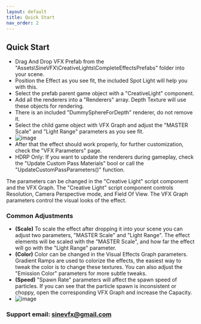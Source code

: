 ```yaml
---
layout: default
title: Quick Start
nav_order: 2
---
```


## Quick Start

* Drag And Drop VFX Prefab from the "Assets\SineVFX\CreativeLights\CompleteEffectsPrefabs" folder into your scene.
* Position the Effect as you see fit, the included Spot Light will help you with this.
* Select the prefab parent game object with a "CreativeLight" component.
* Add all the renderers into a "Renderers" array. Depth Texture will use these objects for rendering.
* There is an included "DummySphereForDepth" renderer, do not remove it.
* Select the child game object with VFX Graph and adjust the "MASTER Scale" and "Light Range" parameters as you see fit.
* ![image](https://github.com/SineVFX/CreativeLightsDoc/assets/37494885/d2cb805b-1738-4cb1-b1f2-74f5d42cda4d)
* After that the effect should work properly, for further customization, check the "VFX Parameters" page.
* HDRP Only: If you want to update the renderers during gameplay, check the "Update Custom Pass Materials" bool or call the "UpdateCustomPassParameters()" function.

The parameters can be changed in the "Creative Light" script component and the VFX Graph. The "Creative Light" script component controls Resolution, Camera Perspective mode, and Field Of View. The VFX Graph parameters control the visual looks of the effect.

### Common Adjustments

* **(Scale)** To scale the effect after dropping it into your scene you can adjust two parameters, "MASTER Scale" and "Light Range". The effect elements will be scaled with the "MASTER Scale", and how far the effect will go with the "Light Range" parameter.
* **(Color)** Color can be changed in the Visual Effects Graph parameters. Gradient Ramps are used to colorize the effects, the easiest way to tweak the color is to change these textures. You can also adjust the "Emission Color" parameters for more subtle tweaks.
* **(Speed)** "Spawn Rate" parameters will affect the spawn speed of particles. If you can see that the particle spawn is inconsistent or choppy, open the corresponding VFX Graph and increase the Capacity.
* ![image](https://github.com/SineVFX/CreativeLightsDoc/assets/37494885/64af075e-2f9e-430d-9c37-5606bfc89837)



### Support email: sinevfx@gmail.com
